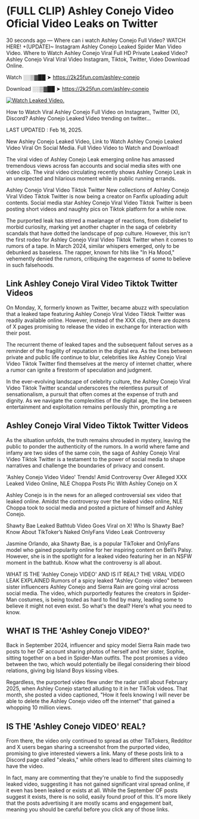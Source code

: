 # (FULL CLIP) Ashley Conejo Video Oficial Video Leaks on Twitter

30 seconds ago — Where can i watch Ashley Conejo Full Video? WATCH HERE! +(UPDATE)~ Instagram Ashley Conejo Leaked Spider Man Video Video. Where to Watch Ashley Conejo Viral Full HD Private Leaked Video? Ashley Conejo Viral Viral Video Instagram, Tiktok, Twitter, Video Download Online.

Watch ░░▒▓██ ➤ https://2k25fun.com/ashley-conejo

Download ░░▒▓██ ➤ https://2k25fun.com/ashley-conejo

[![Watch Leaked Video.](https://miro.medium.com/v2/resize:fit:828/format:webp/1*cilzJN44JGOrTw9NJCrNHA.gif "Watch Leaked Video")](https://2k25fun.com/ashley-conejo)

How to Watch Viral Ashley Conejo Full Video on Instagram, Twitter (X), Discord? Ashley Conejo Leaked Video trending on twitter...

LAST UPDATED : Feb 16, 2025.

New Ashley Conejo Leaked Video, Link to Watch Ashley Conejo Leaked Video Viral On Social Media. Full Video Video to Watch and Download!

The viral video of Ashley Conejo Leak emerging online has amassed tremendous views across fan accounts and social media sites with one video clip. The viral video circulating recently shows Ashley Conejo Leak in an unexpected and hilarious moment while in public running errands.

Ashley Conejo Viral Video Tiktok Twitter New collections of Ashley Conejo Viral Video Tiktok Twitter is now being a creator on Fanfix uploading adult contents. Social media star Ashley Conejo Viral Video Tiktok Twitter is been posting short videos and naughty pics on Tiktok platform for a while now.

The purported leak has stirred a maelanage of reactions, from disbelief to morbid curiosity, marking yet another chapter in the saga of celebrity scandals that have dotted the landscape of pop culture. However, this isn't the first rodeo for Ashley Conejo Viral Video Tiktok Twitter when it comes to rumors of a tape. In March 2024, similar whispers emerged, only to be debunked as baseless. The rapper, known for hits like "In Ha Mood," vehemently denied the rumors, critiquing the eagerness of some to believe in such falsehoods.

## Link Ashley Conejo Viral Video Tiktok Twitter Videos

On Monday, X, formerly known as Twitter, became abuzz with speculation that a leaked tape featuring Ashley Conejo Viral Video Tiktok Twitter was readily available online. However, instead of the XXX clip, there are dozens of X pages promising to release the video in exchange for interaction with their post.

The recurrent theme of leaked tapes and the subsequent fallout serves as a reminder of the fragility of reputation in the digital era. As the lines between private and public life continue to blur, celebrities like Ashley Conejo Viral Video Tiktok Twitter find themselves at the mercy of internet chatter, where a rumor can ignite a firestorm of speculation and judgment.

In the ever-evolving landscape of celebrity culture, the Ashley Conejo Viral Video Tiktok Twitter scandal underscores the relentless pursuit of sensationalism, a pursuit that often comes at the expense of truth and dignity. As we navigate the complexities of the digital age, the line between entertainment and exploitation remains perilously thin, prompting a re

##  Ashley Conejo Viral Video Tiktok Twitter Videos

As the situation unfolds, the truth remains shrouded in mystery, leaving the public to ponder the authenticity of the rumors. In a world where fame and infamy are two sides of the same coin, the saga of Ashley Conejo Viral Video Tiktok Twitter is a testament to the power of social media to shape narratives and challenge the boundaries of privacy and consent.

'Ashley Conejo Video Video' Trends! Amid Controversy Over Alleged XXX Leaked Video Online, NLE Choppa Posts Pic With Ashley Conejo on X

Ashley Conejo is in the news for an alleged controversial sex video that leaked online. Amidst the controversy over the leaked video online, NLE Choppa took to social media and posted a picture of himself and Ashley Conejo.

Shawty Bae Leaked Bathtub Video Goes Viral on X! Who Is Shawty Bae? Know About TikToker’s Naked OnlyFans Video Leak Controversy

Jasmine Orlando, aka Shawty Bae, is a popular TikToker and OnlyFans model who gained popularity online for her inspiring content on Bell’s Palsy. However, she is in the spotlight for a leaked video featuring her in an NSFW moment in the bathtub. Know what the controversy is all about.

WHAT IS THE 'Ashley Conejo VIDEO' AND IS IT REAL? THE VIRAL VIDEO LEAK EXPLAINED Rumors of a spicy leaked "Ashley Conejo video" between sister influencers Ashley Conejo and Sierra Rain are going viral across social media. The video, which purportedly features the creators in Spider-Man costumes, is being touted as hard to find by many, leading some to believe it might not even exist. So what's the deal? Here's what you need to know.

## WHAT IS THE 'Ashley Conejo VIDEO?'

Back in September 2024, influencer and spicy model Sierra Rain made two posts to her OF account sharing photos of herself and her sister, Sophie, sitting together on a bed in Spider-Man outfits. The post promises a video between the two, which would potentially be illegal considering their blood relations, giving big Island Boys kissing vibes.

Regardless, the purported video flew under the radar until about February 2025, when Ashley Conejo started alluding to it in her TikTok videos. That month, she posted a video captioned, "How it feels knowing I will never be able to delete the Ashley Conejo video off the internet" that gained a whopping 10 million views.

## IS THE 'Ashley Conejo VIDEO' REAL?

From there, the video only continued to spread as other TikTokers, Redditor and X users began sharing a screenshot from the purported video, promising to give interested viewers a link. Many of these posts link to a Discord page called "xleaks," while others lead to different sites claiming to have the video.

In fact, many are commenting that they're unable to find the supposedly leaked video, suggesting it has not gained significant viral spread online, if it even has been leaked or exists at all. While the September OF posts suggest it exists, there is no solid, easily found proof of this. It's more likely that the posts advertising it are mostly scams and engagement bait, meaning you should be careful before you click any of those links.